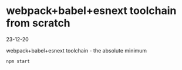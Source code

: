 # webpack+babel+esnext toolchain from scratch
23-12-20

webpack+babel+esnext toolchain - the absolute minimum
```bash
npm start
```